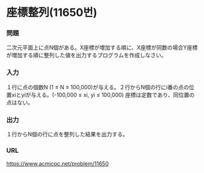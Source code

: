 # 座標整列\(11650번\)

### 問題

二次元平面上に点N個がある。X座標が増加する順に、X座標が同数の場合Y座標が増加する順に整列した値を出力するプログラムを作成しなさい。


### 入力

１行に点の個数N \(1 ≤ N ≤ 100,000\)が与える。２行からN個の行にi番の点の位置xiとyiが与える。\(-100,000 ≤ xi, yi ≤ 100,000\) 座標は定数であり、同位置の点はない。


### 出力

１行からN個の行に点を整列した結果を出力する。


### URL

https://www.acmicpc.net/problem/11650
